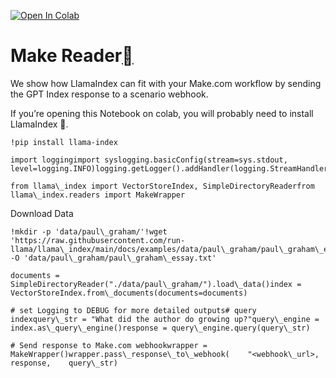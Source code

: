 [![Open In Colab](https://colab.research.google.com/assets/colab-badge.svg)](https://colab.research.google.com/github/jerryjliu/llama_index/blob/main/docs/examples/data_connectors/MakeDemo.ipynb)

Make Reader[](#make-reader "Permalink to this heading")
========================================================

We show how LlamaIndex can fit with your Make.com workflow by sending the GPT Index response to a scenario webhook.

If you’re opening this Notebook on colab, you will probably need to install LlamaIndex 🦙.


```
!pip install llama-index
```

```
import loggingimport syslogging.basicConfig(stream=sys.stdout, level=logging.INFO)logging.getLogger().addHandler(logging.StreamHandler(stream=sys.stdout))
```

```
from llama\_index import VectorStoreIndex, SimpleDirectoryReaderfrom llama\_index.readers import MakeWrapper
```
Download Data


```
!mkdir -p 'data/paul\_graham/'!wget 'https://raw.githubusercontent.com/run-llama/llama\_index/main/docs/examples/data/paul\_graham/paul\_graham\_essay.txt' -O 'data/paul\_graham/paul\_graham\_essay.txt'
```

```
documents = SimpleDirectoryReader("./data/paul\_graham/").load\_data()index = VectorStoreIndex.from\_documents(documents=documents)
```

```
# set Logging to DEBUG for more detailed outputs# query indexquery\_str = "What did the author do growing up?"query\_engine = index.as\_query\_engine()response = query\_engine.query(query\_str)
```

```
# Send response to Make.com webhookwrapper = MakeWrapper()wrapper.pass\_response\_to\_webhook(    "<webhook\_url>,    response,    query\_str)
```
